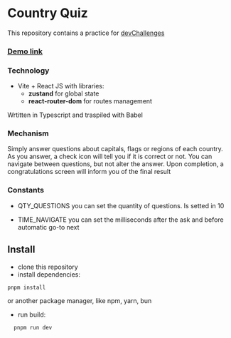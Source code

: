 # Country Quiz

This repository contains a practice for [devChallenges](https://devchallenges.io/challenge/country-quizz)

### [Demo link](https://tintix-devch-country-quiz.netlify.app/)

### Technology

- Vite + React JS with libraries:
  - **zustand** for global state
  - **react-router-dom** for routes management

Wrtitten in Typescript and traspiled with Babel

### Mechanism

Simply answer questions about capitals, flags or regions of each country. As you answer, a check icon will tell you if it is correct or not. You can navigate between questions, but not alter the answer. Upon completion, a congratulations screen will inform you of the final result

### Constants

- QTY_QUESTIONS you can set the quantity of questions. Is setted in 10

- TIME_NAVIGATE you can set the milliseconds after the ask and before automatic go-to next

## Install

- clone this repository
- install dependencies:

```
pnpm install
```

or another package manager, like npm, yarn, bun

- run build:

```
  pnpm run dev
```
